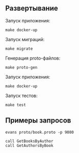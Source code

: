 <h2> Развертывание </h2>

Запуск приложения:
```
make docker-up
```
Запуск миграций:
```
make migrate
```
Генерация proto-файлов:
```
make proto-gen
```
Запуск приложения:
```
make docker-up
```
Запуск тестов:
```
make test
```
<h2> Примеры запросов </h2>

```
evans proto/book.proto -p 9080

call GetBooksByAuthor
call GetAuthorsByBook
```

